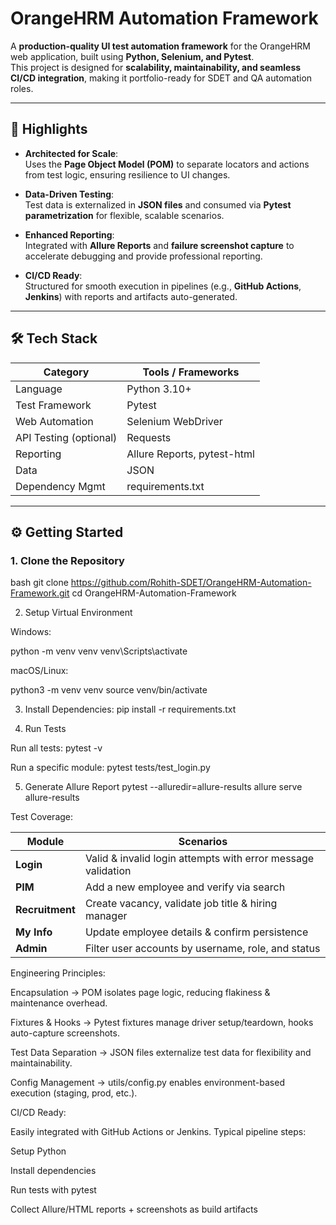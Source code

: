 # OrangeHRM Automation Framework

A **production-quality UI test automation framework** for the OrangeHRM web application, built using **Python, Selenium, and Pytest**.  
This project is designed for **scalability, maintainability, and seamless CI/CD integration**, making it portfolio-ready for SDET and QA automation roles.

---

## 🚀 Highlights

- **Architected for Scale**:  
  Uses the **Page Object Model (POM)** to separate locators and actions from test logic, ensuring resilience to UI changes.  

- **Data-Driven Testing**:  
  Test data is externalized in **JSON files** and consumed via **Pytest parametrization** for flexible, scalable scenarios.  

- **Enhanced Reporting**:  
  Integrated with **Allure Reports** and **failure screenshot capture** to accelerate debugging and provide professional reporting.  

- **CI/CD Ready**:  
  Structured for smooth execution in pipelines (e.g., **GitHub Actions**, **Jenkins**) with reports and artifacts auto-generated.  

---

## 🛠 Tech Stack

| Category             | Tools / Frameworks              |
|----------------------|----------------------------------|
| Language             | Python 3.10+                    |
| Test Framework       | Pytest                          |
| Web Automation       | Selenium WebDriver              |
| API Testing (optional)| Requests                       |
| Reporting            | Allure Reports, pytest-html     |
| Data                 | JSON                            |
| Dependency Mgmt      | requirements.txt                |

---

## ⚙️ Getting Started

### 1. Clone the Repository
bash
git clone https://github.com/Rohith-SDET/OrangeHRM-Automation-Framework.git
cd OrangeHRM-Automation-Framework

2. Setup Virtual Environment

Windows:

python -m venv venv
venv\Scripts\activate


macOS/Linux:

python3 -m venv venv
source venv/bin/activate

3. Install Dependencies:
pip install -r requirements.txt

4. Run Tests

Run all tests:
pytest -v


Run a specific module:
pytest tests/test_login.py

5. Generate Allure Report
pytest --alluredir=allure-results
allure serve allure-results

Test Coverage:

| Module          | Scenarios                                                    |
| --------------- | ------------------------------------------------------------ |
| **Login**       | Valid & invalid login attempts with error message validation |
| **PIM**         | Add a new employee and verify via search                     |
| **Recruitment** | Create vacancy, validate job title & hiring manager          |
| **My Info**     | Update employee details & confirm persistence                |
| **Admin**       | Filter user accounts by username, role, and status           |

Engineering Principles:

Encapsulation → POM isolates page logic, reducing flakiness & maintenance overhead.

Fixtures & Hooks → Pytest fixtures manage driver setup/teardown, hooks auto-capture screenshots.

Test Data Separation → JSON files externalize test data for flexibility and maintainability.

Config Management → utils/config.py enables environment-based execution (staging, prod, etc.).


CI/CD Ready:

Easily integrated with GitHub Actions or Jenkins. Typical pipeline steps:

Setup Python

Install dependencies

Run tests with pytest

Collect Allure/HTML reports + screenshots as build artifacts


